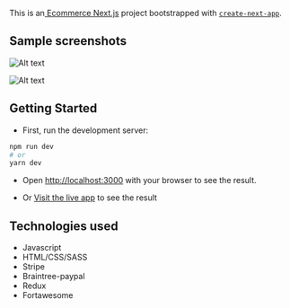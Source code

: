 This is an[ Ecommerce Next.js](https://nextjs.org/) project bootstrapped with [`create-next-app`](https://github.com/vercel/next.js/tree/canary/packages/create-next-app).

## Sample screenshots

![Alt text](/../screenshots/index.png?raw=true "Index page")

![Alt text](/../screenshots/cart.png?raw=true "Shopping cart page")


## Getting Started

- First, run the development server:

```bash
npm run dev
# or
yarn dev
```

- Open [http://localhost:3000](http://localhost:3000) with your browser to see the result.

- Or [Visit the live app](https://ecommerce-web-woad.vercel.app/) to see the result

## Technologies used
- Javascript
- HTML/CSS/SASS
- Stripe
- Braintree-paypal
- Redux
- Fortawesome

